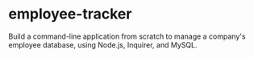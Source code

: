 # employee-tracker
Build a command-line application from scratch to manage a company's employee database, using Node.js, Inquirer, and MySQL.
